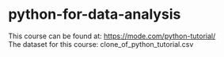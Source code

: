 # python-for-data-analysis
This course can be found at: https://mode.com/python-tutorial/ <br>
The dataset for this course: clone_of_python_tutorial.csv
